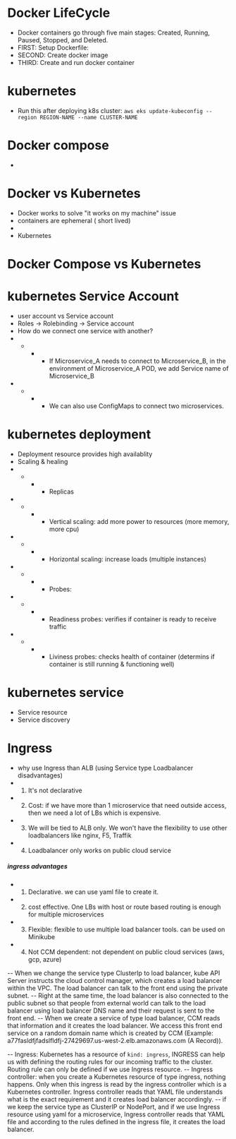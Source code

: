 # Docker LifeCycle
- Docker containers go through five main stages: Created, Running, Paused, Stopped, and Deleted. 
- FIRST: Setup Dockerfile:
- SECOND: Create docker image
- THIRD: Create and run docker container

# kubernetes
- Run this after deploying k8s cluster: `aws eks update-kubeconfig --region REGION-NAME --name CLUSTER-NAME`

# Docker compose
- 

# Docker vs Kubernetes
- Docker works to solve "it works on my machine" issue
- containers are ephemeral ( short lived)
- 
- Kubernetes

# Docker Compose vs Kubernetes


# kubernetes Service Account
- user account vs Service account
- Roles -> Rolebinding -> Service account
- How do we connect one service with another?
- - - - If Microservice_A needs to connect to Microservice_B, in the environment of Microservice_A POD, we add Service name of Microservice_B
- - - - We can also use ConfigMaps to connect two microservices.

# kubernetes deployment
- Deployment resource provides high availablity
- Scaling & healing 
- - - - Replicas
- - - - Vertical scaling: add more power to resources (more memory, more cpu)
- - - - Horizontal scaling: increase loads (multiple instances)
- - - - Probes: 
- - - - Readiness probes: verifies if container is ready to receive traffic
- - - - Liviness probes: checks health of container (determins if container is still running & functioning well)



# kubernetes service
- Service resource
- Service discovery

# Ingress
- why use Ingress than ALB (using Service type Loadbalancer disadvantages)
- 1) It's not declarative
- 2) Cost: if we have more than 1 microservice that need outside access, then we need a lot of LBs which is expensive.
- 3) We will be tied to ALB only. We won't have the flexibility to use other loadbalancers like nginx, F5, Traffik
- 4) Loadbalancer only works on public cloud service

 ##### ingress advantages
 - 1) Declarative.  we can use yaml file to create it.
 - 2) cost effective. One LBs with host or route based routing is enough for multiple microservices
 - 3) Flexible: flexible to use multiple load balancer tools. can be used on Minikube
 - 4) Not CCM dependent: not dependent on public cloud services (aws, gcp, azure)


-- When we change the service type ClusterIp to load balancer, kube API Server instructs the cloud control manager, which creates a load balancer within the VPC. The load balancer can talk to the front end using the private subnet.
-- Right at the same time, the load balancer is also connected to the public subnet so that people from external world can talk to the load balancer using load balancer DNS name and their request is sent to the front end. 
-- When we create a service of type load balancer, CCM reads that information and it creates the load balancer. We access this front end service on a random domain name which is created by CCM (Example: a77fasldfjfadslfldfj-27429697.us-west-2.elb.amazonaws.com (A Record)). 

 -- Ingress: Kubernetes has a resource of `kind: ingress`, INGRESS can help us with defining the routing rules for our incoming traffic to the cluster. Routing rule can only be defined if we use Ingress resource.
 -- Ingress controller: when you create a Kubernetes resource of type ingress, nothing happens.  Only when this ingress is read by the ingress controller which is a Kubernetes controller. Ingress controller reads that YAML file understands what is the exact requirement and it creates load balancer accordingly.
 -- if we keep the service type as ClusterIP or NodePort, and if we use Ingress resource using yaml for a microservice, Ingress controller reads that YAML file and according to the rules defined in the ingress file, it creates the load balancer.

 